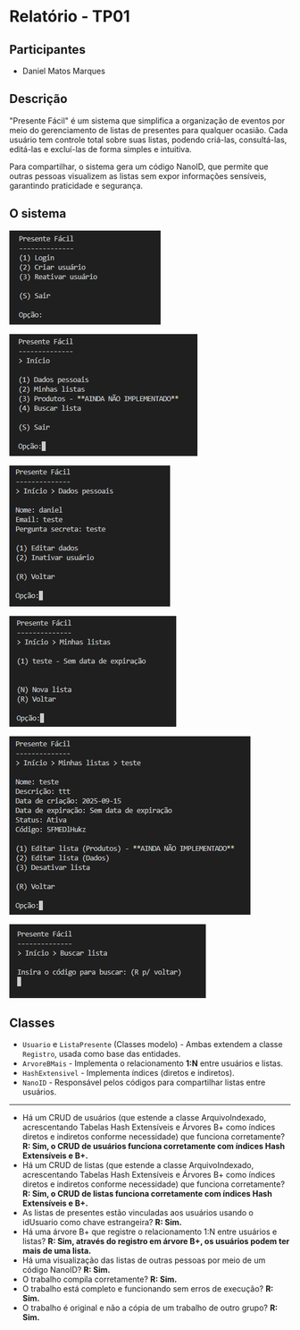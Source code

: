 # Relatório - TP01

## Participantes
- Daniel Matos Marques

## Descrição

"Presente Fácil" é um sistema que simplifica a organização de eventos por meio do gerenciamento de listas de presentes para qualquer ocasião. Cada usuário tem controle total sobre suas listas, podendo criá-las, consultá-las, editá-las e excluí-las de forma simples e intuitiva.

Para compartilhar, o sistema gera um código NanoID, que permite que outras pessoas visualizem as listas sem expor informações sensíveis, garantindo praticidade e segurança.

## O sistema

![Home](./assets/Home.png)  

![Inicio](./assets/Inicio.png)  

![DadosPessoais](./assets/DadosPessoais.png)  

![MinhasListas](./assets/MinhasListas.png)  

![DetalhesLista](./assets/DetalhesLista.png)  

![BuscarLista](./assets/BuscarLista.png)  

## Classes
- `Usuario` e `ListaPresente` (Classes modelo) - Ambas extendem a classe `Registro`, usada como base das entidades.
- `ArvoreBMais` - Implementa o relacionamento **1:N** entre usuários e listas.
- `HashExtensivel` - Implementa índices (diretos e indiretos).
- `NanoID` - Responsável pelos códigos para compartilhar listas entre usuários.

---

- Há um CRUD de usuários (que estende a classe ArquivoIndexado, acrescentando Tabelas Hash Extensíveis e Árvores B+ como índices diretos e indiretos conforme necessidade) que funciona corretamente?
  **R: Sim, o CRUD de usuários funciona corretamente com índices Hash Extensíveis e B+.**
- Há um CRUD de listas (que estende a classe ArquivoIndexado, acrescentando Tabelas Hash Extensíveis e Árvores B+ como índices diretos e indiretos conforme necessidade) que funciona corretamente?
 **R: Sim, o CRUD de listas funciona corretamente com índices Hash Extensíveis e B+.**
- As listas de presentes estão vinculadas aos usuários usando o idUsuario como chave estrangeira?
 **R: Sim.**
- Há uma árvore B+ que registre o relacionamento 1:N entre usuários e listas?
 **R: Sim, através do registro em árvore B+, os usuários podem ter mais de uma lista.**
- Há uma visualização das listas de outras pessoas por meio de um código NanoID?
 **R: Sim.**
- O trabalho compila corretamente?
 **R: Sim.**
- O trabalho está completo e funcionando sem erros de execução?
 **R: Sim.**
- O trabalho é original e não a cópia de um trabalho de outro grupo?
 **R: Sim.**
